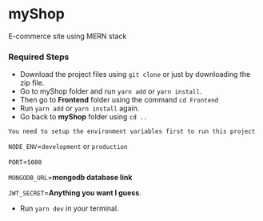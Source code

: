# myShop
E-commerce site using MERN stack

### Required Steps

* Download the project files using `git clone` or just by downloading the zip file.
* Go to myShop folder and run `yarn add` or `yarn install`.
* Then go to **Frontend** folder using the command `cd Frontend`
* Run `yarn add` or `yarn install` again.
* Go back to **myShop** folder using `cd ..`

`You need to setup the environment variables first to run this project`

`NODE_ENV`=`development` or `production`

`PORT`=`5000`

`MONGODB_URL`=**mongodb database link**

`JWT_SECRET`=**Anything you want I guess**.

* Run `yarn dev` in your terminal.
